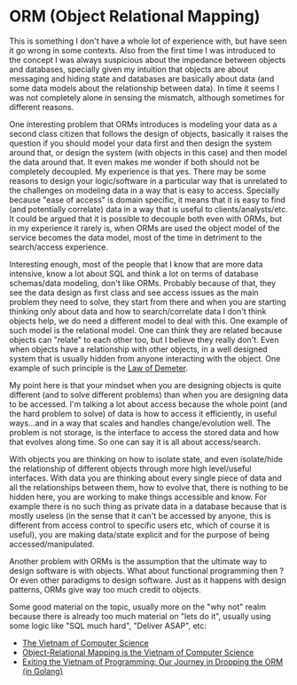 # ORM (Object Relational Mapping)

This is something I don't have a whole lot of experience with, but have seen it
go wrong in some contexts. Also from the first time I was introduced to the concept
I was always suspicious about the impedance between objects and databases,
specially given my intuition that objects are about messaging and hiding state and
databases are basically about data (and some data models about the relationship between data).
In time it seems I was not completely alone in sensing the mismatch, although sometimes for different reasons.

One interesting problem that ORMs introduces is modeling
your data as a second class citizen that follows the design of objects, basically
it raises the question if you should model your data first and then design
the system around that, or design the system (with objects in this case)
and then model the data around that. It even makes me wonder if both should not be
completely decoupled. My experience is that yes. There may be some reasons to design your
logic/software in a particular way that is unrelated to the challenges on modeling data
in a way that is easy to access. Specially because "ease of access" is domain specific,
it means that it is easy to find (and potentially correlate) data in a way that is
useful to clients/analysts/etc. It could be argued that it is possible to decouple both even
with ORMs, but in my experience it rarely is, when ORMs are used the object model of the service
becomes the data model, most of the time in detriment to the search/access experience.

Interesting enough, most of the people that I know that are more data intensive,
know a lot about SQL and think a lot on terms of database schemas/data modeling, don't like 
ORMs. Probably because of that, they see the data design as first class and see access issues
as the main problem they need to solve, they start from there and when you are starting thinking
only about data and how to search/correlate data I don't think objects help, we do need a different model
to deal with this. One example of such model is the relational model. One can think they are related because
objects can "relate" to each other too, but I believe they really don't. Even when objects have a relationship
with other objects, in a well designed system that is usually hidden from anyone interacting with the object.
One example of such principle is the [Law of Demeter](https://en.wikipedia.org/wiki/Law_of_Demeter).

My point here is that your mindset when you are designing objects is quite different (and to solve different problems)
than when you are designing data to be accessed. I'm talking a lot about access because the whole point (and the hard problem to solve)
of data is how to access it efficiently, in useful ways...and in a way that scales and handles change/evolution well.
The problem is not storage, is the interface to access the stored data and how that evolves along time. So one can say it is all about access/search.

With objects you are thinking on how to isolate state, and even isolate/hide the relationship of different objects through more high level/useful
interfaces. With data you are thinking about every single piece of data and all the relationships between them, how to evolve that, there is
nothing to be hidden here, you are working to make things accessible and know. For example there is no such thing as private data in
a database because that is mostly useless (in the sense that it can't be accessed by anyone, this is different from access control to specific
users etc, which of course it is useful), you are making data/state explicit and for the purpose of being accessed/manipulated.

Another problem with ORMs is the assumption that the ultimate way to design software is with objects.
What about functional programming then ? Or even other paradigms to design software. Just as it happens with design
patterns, ORMs give way too much credit to objects.

Some good material on the topic, usually more on the "why not" realm because
there is already too much material on "lets do it", usually using some logic like
"SQL much hard", "Deliver ASAP", etc:

* [The Vietnam of Computer Science](http://blogs.tedneward.com/post/the-vietnam-of-computer-science/)
* [Object-Relational Mapping is the Vietnam of Computer Science](https://blog.codinghorror.com/object-relational-mapping-is-the-vietnam-of-computer-science/)
* [Exiting the Vietnam of Programming: Our Journey in Dropping the ORM (in Golang)](https://alanilling.com/exiting-the-vietnam-of-programming-our-journey-in-dropping-the-orm-in-golang-3ce7dff24a0f)
